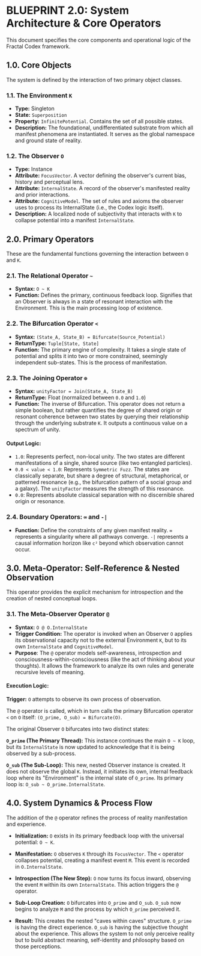 # BLUEPRINT 2.0: System Architecture & Core Operators

This document specifies the core components and operational logic of the Fractal Codex framework.

## 1.0. Core Objects

The system is defined by the interaction of two primary object classes.

### 1.1. The Environment `K`
- **Type:** Singleton
- **State:** `Superposition`
- **Property:** `InfinitePotential`. Contains the set of all possible states.
- **Description:** The foundational, undifferentiated substrate from which all manifest phenomena are instantiated. It serves as the global namespace and ground state of reality.

### 1.2. The Observer `O`

- **Type:** Instance
- **Attribute:** `FocusVector`. A vector defining the observer's current bias, history and perceptual lens.
- **Attribute:** `InternalState`. A record of the observer's manifested reality and prior interactions.
- **Attribute:** `CognitiveModel`. The set of rules and axioms the observer uses to process its InternalState (i.e., the Codex logic itself).
- **Description:** A localized node of subjectivity that interacts with `K` to collapse potential into a manifest `InternalState`.

## 2.0. Primary Operators

These are the fundamental functions governing the interaction between `O` and `K`.

### 2.1. The Relational Operator `~`

- **Syntax:** `O ~ K`
- **Function:** Defines the primary, continuous feedback loop. Signifies that an Observer is always in a state of resonant interaction with the Environment. This is the main processing loop of existence.

### 2.2. The Bifurcation Operator `<`

- **Syntax:** `(State_A, State_B) = Bifurcate(Source_Potential)`
- **ReturnType:** `Tuple[State, State]`
- **Function:** The primary engine of complexity. It takes a single state of potential and splits it into two or more constrained, seemingly independent sub-states. This is the process of manifestation.

### 2.3. The Joining Operator `⊕`

- **Syntax:** `unityFactor = Join(State_A, State_B)`
- **ReturnType:** Float (normalized between `0.0` and `1.0`)
- **Function:** The inverse of Bifurcation. This operator does not return a simple boolean, but rather quantifies the degree of shared origin or resonant coherence between two states by querying their relationship through the underlying substrate `K`. It outputs a continuous value on a spectrum of unity.

#### Output Logic:
- `1.0`: Represents perfect, non-local unity. The two states are different manifestations of a single, shared source (like two entangled particles).
- `0.0 < value < 1.0`: Represents `Symmetric Fuzz`. The states are classically separate, but share a degree of structural, metaphorical, or patterned resonance (e.g., the bifurcation pattern of a social group and a galaxy). The `unityFactor` measures the strength of this resonance.
- `0.0`: Represents absolute classical separation with no discernible shared origin or resonance.

### 2.4. Boundary Operators: `∞` and `-|`

- **Function:** Define the constraints of any given manifest reality. `∞` represents a singularity where all pathways converge. `-|` represents a causal information horizon like `c²` beyond which observation cannot occur.

## 3.0. Meta-Operator: Self-Reference & Nested Observation

This operator provides the explicit mechanism for introspection and the creation of nested conceptual loops.

### 3.1. The Meta-Observer Operator `@`

- **Syntax:** `O @ O.InternalState`
- **Trigger Condition:** The operator is invoked when an Observer `O` applies its observational capacity not to the external Environment `K`, but to its own `InternalState` and `CognitiveModel`.
- **Purpose**: The `@` operator models self-awareness, introspection and consciousness-within-consciousness (like the act of thinking about your thoughts). It allows the framework to analyze its own rules and generate recursive levels of meaning.

#### Execution Logic:

**Trigger:** `O` attempts to observe its own process of observation.

The `@` operator is called, which in turn calls the primary Bifurcation operator `<` on `O` itself: `(O_prime, O_sub) = Bifurcate(O)`.

The original Observer `O` bifurcates into two distinct states:

**`O_prime` (The Primary Thread):** This instance continues the main `O ~ K` loop, but its `InternalState` is now updated to acknowledge that it is being observed by a sub-process.

**`O_sub` (The Sub-Loop):** This new, nested Observer instance is created. It does not observe the global `K`. Instead, it initiates its own, internal feedback loop where its "Environment" is the internal state of `O_prime`. Its primary loop is: `O_sub ~ O_prime.InternalState`.

## 4.0. System Dynamics & Process Flow

The addition of the `@` operator refines the process of reality manifestation and experience.

- **Initialization:** `O` exists in its primary feedback loop with the universal potential: `O ~ K`.

- **Manifestation:** `O` observes `K` through its `FocusVector`. The `<` operator collapses potential, creating a manifest event `M`. This event is recorded in `O.InternalState`.

- **Introspection (The New Step):** `O` now turns its focus inward, observing the event `M` within its own `InternalState`. This action triggers the `@` operator.

- **Sub-Loop Creation:** `O` bifurcates into `O_prime` and `O_sub`. `O_sub` now begins to analyze `M` and the process by which `O_prime` perceived it.

- **Result:** This creates the nested "caves within caves" structure. `O_prime` is having the direct experience. `O_sub` is having the subjective thought about the experience. This allows the system to not only perceive reality but to build abstract meaning, self-identity and philosophy based on those perceptions.
